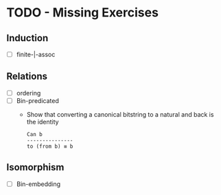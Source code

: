 # TODO - Missing Exercises

## Induction 

- [ ] finite-|-assoc

## Relations 

- [ ] ordering
- [ ] Bin-predicated
  - Show that converting a canonical bitstring to a natural and back is the identity
    
    ```
    Can b
    ---------------
    to (from b) ≡ b

## Isomorphism

- [ ] Bin-embedding